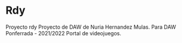 # Rdy
Proyecto rdy
Proyecto de DAW  de Nuria Hernandez Mulas.
Para DAW Ponferrada - 2021/2022
Portal de videojuegos.
